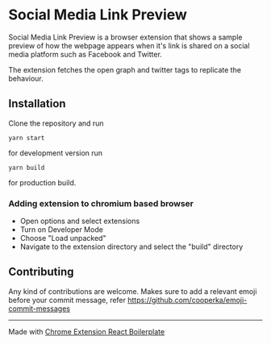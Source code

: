 # Social Media Link Preview

Social Media Link Preview is a browser extension that shows a sample preview of how the webpage appears when it's link is shared on a social media platform such as Facebook and Twitter.

The extension fetches the open graph and twitter tags to replicate the behaviour.

## Installation

Clone the repository and run

```
yarn start
```

for development version run

```
yarn build
```

for production build.

### Adding extension to chromium based browser

-   Open options and select extensions
-   Turn on Developer Mode
-   Choose "Load unpacked"
-   Navigate to the extension directory and select the "build" directory

## Contributing

Any kind of contributions are welcome. Makes sure to add a relevant emoji before your commit message, refer https://github.com/cooperka/emoji-commit-messages

---

Made with [Chrome Extension React Boilerplate](https://github.com/lxieyang/chrome-extension-boilerplate-react)
